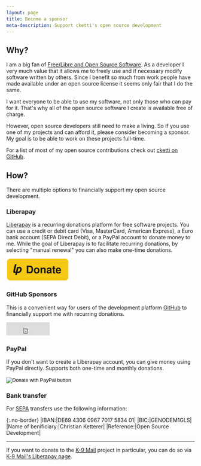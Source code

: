 ```yaml
---
layout: page
title: Become a sponsor
meta-description: Support cketti's open source development
---
```


## Why?

I am a big fan of [Free/Libre and Open Source Software](https://en.wikipedia.org/wiki/Free_and_open-source_software). 
As a developer I very much value that it allows me to freely use and if necessary modify software written by others. 
Since I benefit so much from work people have made available under an open source license it seems only fair that I do 
the same.

I want everyone to be able to use my software, not only those who can pay for it. That's why all of the open source 
software I create is available free of charge.

However, open source developers still need to make a living. So if you use one of my projects and can afford it, please
consider becoming a sponsor. My goal is to be able to work on these projects full-time.

For a list of most of my open source contributions check out [cketti on GitHub](https://github.com/cketti).

## How?

There are multiple options to financially support my open source development.

### Liberapay

[Liberapay](https://liberapay.com/) is a recurring donations platform for free software projects. You can use a 
credit or debit card (Visa, MasterCard, American Express), a Euro bank account (SEPA Direct Debit), or a PayPal account
to donate money to me. While the goal of Liberapay is to facilitate recurring donations, by selecting 
"manual renewal" you can also make one-time donations.

<p>
<a href="https://liberapay.com/cketti/donate"><img alt="Donate using Liberapay" src="/img/liberapay_donate_button.svg"></a>
</p>

### GitHub Sponsors

This is a convenient way for users of the development platform [GitHub](https://github.com/) to financially support me 
with recurring donations.

<p>
<iframe src="https://github.com/sponsors/cketti/button" title="Sponsor cketti" height="35" width="116" style="border: 0;"></iframe>
</p>


### PayPal

If you don't want to create a Liberapay account, you can give money using PayPal directly. Supports both one-time and
monthly donations.

<p>
<form action="https://www.paypal.com/donate" method="post" target="_top">
<input type="hidden" name="hosted_button_id" value="L2S95PDJ6GSMJ" />
<input type="image" src="/img/paypal_donate_button.gif" border="0" name="submit" title="PayPal - The safer, easier way to pay online!" alt="Donate with PayPal button" />
</form>
</p>

### Bank transfer

For [SEPA](https://en.wikipedia.org/wiki/Single_Euro_Payments_Area) transfers use the following information:

{:.no-border}
|IBAN:|DE69 4306 0967 7017 5834 01|
|BIC:|GENODEM1GLS|
|Name of benificiary:|Christian Ketterer|
|Reference:|Open Source Development|

<p></p>

----

If you want to donate to the [K-9 Mail](https://k9mail.app/) project in particular, you can do so via 
[K-9 Mail's Liberapay page](https://liberapay.com/k9mail).
